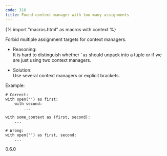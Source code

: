 ```yaml
---
code: 316
title: Found context manager with too many assignments
---
```


{% import "macros.html" as macros with context %}

Forbid multiple assignment targets for context managers.

  - Reasoning:  
    It is hard to distinguish whether `` `as `` should unpack into a
    tuple or if we are just using two context managers.

  - Solution:  
    Use several context managers or explicit brackets.

Example:

    # Correct:
    with open('') as first:
        with second:
            ...
    
    with some_context as (first, second):
        ...
    
    # Wrong:
    with open('') as first, second:
        ...

<div class="versionadded">

0.6.0

</div>